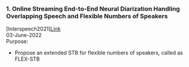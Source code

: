 ### 1. Online Streaming End-to-End Neural Diarization Handling Overlapping Speech and Flexible Numbers of Speakers  
[Interspeech2021][Link](https://www.isca-speech.org/archive/pdfs/interspeech_2021/xue21d_interspeech.pdf)  
03-June-2022  
Purpose:  
- Propose an extended STB for flexible numbers of speakers, called as FLEX-STB
